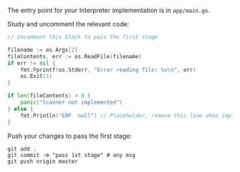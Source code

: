 The entry point for your Interpreter implementation is in `app/main.go`.

Study and uncomment the relevant code: 

```go
// Uncomment this block to pass the first stage

filename := os.Args[2]
fileContents, err := os.ReadFile(filename)
if err != nil {
	fmt.Fprintf(os.Stderr, "Error reading file: %v\n", err)
	os.Exit(1)
}

if len(fileContents) > 0 {
	panic("Scanner not implemented")
} else {
	fmt.Println("EOF  null") // Placeholder, remove this line when implementing the scanner
}
```

Push your changes to pass the first stage:

```
git add .
git commit -m "pass 1st stage" # any msg
git push origin master
```
